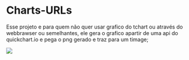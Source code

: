 # Charts-URLs
Esse projeto e para quem não quer usar grafico do tchart ou através do webbrawser ou semelhantes, 
ele gera o grafico apartir de uma api do quickchart.io e pega o png gerado e traz para um timage;

<img  src="src/img1.png">
